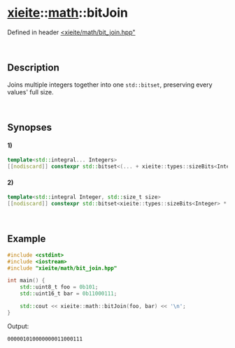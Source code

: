 # [xieite](../../xieite.md)\:\:[math](../../math.md)\:\:bitJoin
Defined in header [<xieite/math/bit_join.hpp"](../../../include/xieite/math/bit_join.hpp)

&nbsp;

## Description
Joins multiple integers together into one `std::bitset`, preserving every values' full size.

&nbsp;

## Synopses
#### 1)
```cpp
template<std::integral... Integers>
[[nodiscard]] constexpr std::bitset<(... + xieite::types::sizeBits<Integers>)> bitJoin(Integers... values) noexcept;
```
#### 2)
```cpp
template<std::integral Integer, std::size_t size>
[[nodiscard]] constexpr std::bitset<xieite::types::sizeBits<Integer> * size> bitJoin(const std::array<Integer, size>& values) noexcept;
```

&nbsp;

## Example
```cpp
#include <cstdint>
#include <iostream>
#include "xieite/math/bit_join.hpp"

int main() {
    std::uint8_t foo = 0b101;
    std::uint16_t bar = 0b11000111;

    std::cout << xieite::math::bitJoin(foo, bar) << '\n';
}
```
Output:
```
000001010000000011000111
```
